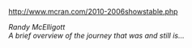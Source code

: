 <http://www.mcran.com/2010-2006showstable.php>

*Randy McElligott  
A brief overview of the journey that was and still is&#8230;*